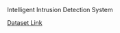  Intelligent Intrusion Detection System 



<a href=" https://drive.google.com/file/d/1z2G0g6XdkssLEAizNsdiPmWOHEVCXwJG/view?usp=sharing"> Dataset Link </a>

